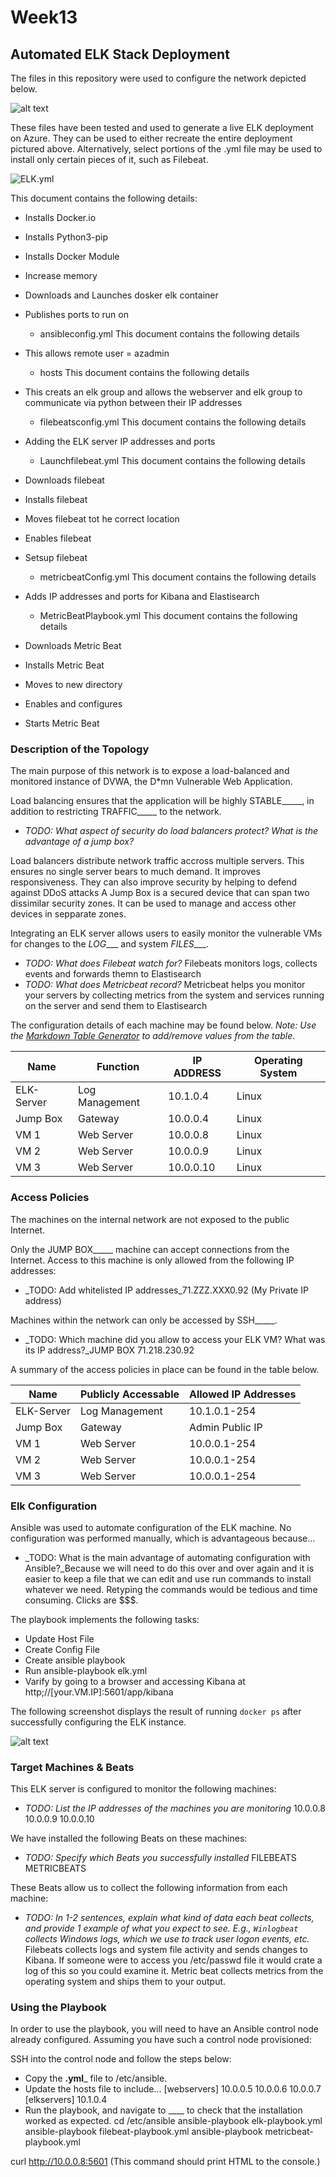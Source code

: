 # Week13

## Automated ELK Stack Deployment

The files in this repository were used to configure the network depicted below.

![alt text](https://github.com/raymonfrench/Whydoesthisnotwork/blob/main/diagrams/Network%20Diagram%20Week%2013.PNG)

These files have been tested and used to generate a live ELK deployment on Azure. They can be used to either recreate the entire deployment pictured above. Alternatively, select portions of the .yml file may be used to install only certain pieces of it, such as Filebeat.

![ELK.yml](https://github.com/raymonfrench/Whydoesthisnotwork/blob/main/Ansible_Files/elk.yml)

This document contains the following details:
- Installs Docker.io
- Installs Python3-pip
- Installs Docker Module
- Increase memory
- Downloads and Launches dosker elk container
- Publishes ports to run on

  - ansibleconfig.yml
This document contains the following details
- This allows remote user = azadmin

  - hosts
This document contains the following details
- This creats an elk group and allows the webserver and elk group to communicate via python between their IP addresses

  - filebeatsconfig.yml
This document contains the following details
- Adding the ELK server IP addresses and ports

  - Launchfilebeat.yml
This document contains the following details
- Downloads filebeat
- Installs filebeat
- Moves filebeat tot he correct location
- Enables filebeat
- Setsup filebeat

  - metricbeatConfig.yml
This document contains the following details
- Adds IP addresses and ports for Kibana and Elastisearch

  - MetricBeatPlaybook.yml
This document contains the following details
- Downloads Metric Beat
- Installs Metric Beat
- Moves to new directory
- Enables and configures
- Starts Metric Beat

### Description of the Topology

The main purpose of this network is to expose a load-balanced and monitored instance of DVWA, the D*mn Vulnerable Web Application.

Load balancing ensures that the application will be highly STABLE_____, in addition to restricting TRAFFIC_____ to the network.
- _TODO: What aspect of security do load balancers protect? What is the advantage of a jump box?_

Load balancers distribute network traffic accross multiple servers. This ensures no single server bears to much demand. It improves responsiveness. They can also improve security by helping to defend against DDoS attacks
A Jump Box is a secured device that can span two dissimilar security zones. It can be used to manage and access other devices in sepparate zones.


Integrating an ELK server allows users to easily monitor the vulnerable VMs for changes to the _LOG____ and system _FILES____.
- _TODO: What does Filebeat watch for?_ Filebeats monitors logs, collects events and forwards themn to Elastisearch
- _TODO: What does Metricbeat record?_ Metricbeat helps you monitor your servers by collecting metrics from the system and services running on the server and send them to Elastisearch

The configuration details of each machine may be found below.
_Note: Use the [Markdown Table Generator](http://www.tablesgenerator.com/markdown_tables) to add/remove values from the table_.

| Name       | Function       | IP ADDRESS | Operating System |
|------------|----------------|------------|------------------|
| ELK-Server | Log Management | 10.1.0.4   | Linux            |
| Jump Box   | Gateway        | 10.0.0.4   | Linux            |
| VM 1       | Web Server     | 10.0.0.8   | Linux            |
| VM 2       | Web Server     | 10.0.0.9   | Linux            |
| VM 3       | Web Server     | 10.0.0.10  | Linux            |

### Access Policies

The machines on the internal network are not exposed to the public Internet.

Only the JUMP BOX_____ machine can accept connections from the Internet. Access to this machine is only allowed from the following IP addresses:
- _TODO: Add whitelisted IP addresses_71.ZZZ.XXX0.92 (My Private IP address)

Machines within the network can only be accessed by SSH_____.
- _TODO: Which machine did you allow to access your ELK VM? What was its IP address?_JUMP BOX 71.218.230.92

A summary of the access policies in place can be found in the table below.

| Name          | Publicly Accessable   | Allowed IP Addresses  |
|------------   |---------------------  |---------------------- |
| ELK-Server    | Log Management        | 10.1.0.1-254          |
| Jump Box      | Gateway               | Admin Public IP       |
| VM 1          | Web Server            | 10.0.0.1-254          |
| VM 2          | Web Server            | 10.0.0.1-254          |
| VM 3          | Web Server            | 10.0.0.1-254          |

### Elk Configuration

Ansible was used to automate configuration of the ELK machine. No configuration was performed manually, which is advantageous because...
- _TODO: What is the main advantage of automating configuration with Ansible?_Because we will need to do this over and over again and it is easier to keep a file that we can edit and use run commands to install whatever we need. Retyping the commands would be tedious and time consuming. Clicks are $$$.


The playbook implements the following tasks:
- Update Host File
- Create Config File
- Create ansible playbook
- Run ansible-playbook elk.yml
- Varify by going to a browser and accessing Kibana at http;//[your.VM.IP]:5601/app/kibana

The following screenshot displays the result of running `docker ps` after successfully configuring the ELK instance.

![alt text](https://github.com/raymonfrench/Whydoesthisnotwork/blob/main/diagrams/docker_ps_output.PNG)

### Target Machines & Beats
This ELK server is configured to monitor the following machines:
- _TODO: List the IP addresses of the machines you are monitoring_
10.0.0.8
10.0.0.9
10.0.0.10

We have installed the following Beats on these machines:
- _TODO: Specify which Beats you successfully installed_
FILEBEATS
METRICBEATS

These Beats allow us to collect the following information from each machine:
- _TODO: In 1-2 sentences, explain what kind of data each beat collects, and provide 1 example of what you expect to see. E.g., `Winlogbeat` collects Windows logs, which we use to track user logon events, etc._
Filebeats collects logs and system file activity and sends changes to Kibana. If someone were to access you /etc/passwd file it would crate a log of this so you could examine it. Metric beat collects metrics from the operating system and ships them to your output.
### Using the Playbook
In order to use the playbook, you will need to have an Ansible control node already configured. Assuming you have such a control node provisioned:

SSH into the control node and follow the steps below:
- Copy the __.yml___ file to /etc/ansible.
- Update the hosts file to include...
[webservers]
    10.0.0.5
    10.0.0.6
    10.0.0.7
   [elkservers]
    10.1.0.4
- Run the playbook, and navigate to ____ to check that the installation worked as expected.
cd /etc/ansible
ansible-playbook elk-playbook.yml
ansible-playbook filebeat-playbook.yml
ansible-playbook metricbeat-playbook.yml

curl http://10.0.0.8:5601 (This command should print HTML to the console.)
